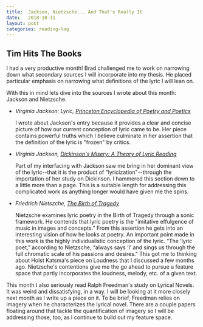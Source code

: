 ```yaml
---
title:  Jackson, Nietzsche... And That's Really It
date:   2018-10-31
layout: post
categories: reading-log
---
```


## Tim Hits The Books

I had a very productive month! Brad challenged me to work on narrowing down what secondary sources I will incorporate into my thesis. He placed particular emphasis on narrowing what definitions of the lyric I will lean on.

With this in mind lets dive into the sources I wrote about this month:  Jackson and Nietzsche.

*	*Virginia Jackson: Lyric, [Princeton Encyclopedia of Poetry and Poetics](https://search.lib.virginia.edu/catalog/u5732793)*
	
	I wrote about Jackson's entry because it provides a clear and concise picture of how our current conception of lyric came to be. Her piece contains powerful truths which I believe culminate in her assertion that the definition of the lyric is "frozen" by critics. 

*	*Virginia Jackson, [Dickinson's Misery: A Theory of Lyric Reading](https://press.princeton.edu/titles/7989.html)*
	
	Part of my interfacing with Jackson saw me bring in her dominant view of the lyric--that it is the product of "lyricization"--through the importation of her study on Dickinson. I hammered this section down to a little more than a page. This is a suitable length for addressing this complicated work as anything longer would have given me the spins. 

*	*Friedrich Nietszche, [The Birth of Tragedy](https://www.gutenberg.org/files/51356/51356-h/51356-h.htm)*

	Nietzsche examines lyric poetry in the Birth of Tragedy through a sonic framework. He contends that lyric poetry is the "imitative effulgence of music in images and concepts.” From this assertion he gets into an interesting vision of how he looks at poetry. An important point made in this work is the highly individualistic conception of the lyric. “The ‘lyric poet,” according to Nietzsche, “always says ‘I’ and sings us through the full chromatic scale of his passions and desires." This got me to thinking about Holst Katsma's piece on Loudness that I discussed a few months ago. Nietzsche's contentions give me the go ahead to pursue a feature space that partly incorporates the loudness, melody, etc. of a given text. 

This month I also seriously read Ralph Freedman's study on Lyrical Novels. It was weird and dissatisfying, in a way. I will be looking at it more closely next month as I write up a piece on it. To be brief, Freedman relies on imagery when he characterizes the lyrical novel. There are a couple papers floating around that tackle the quantification of imagery so I will be addressing those, too, as I continue to build out my feature space. 